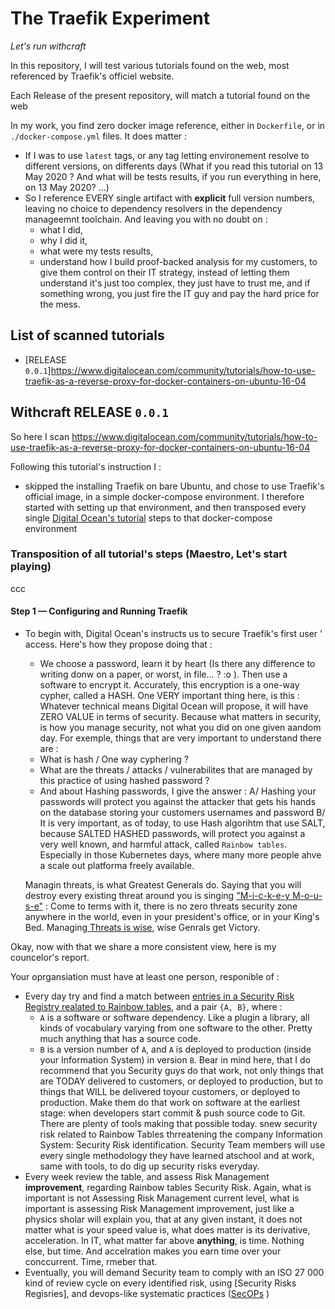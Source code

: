 # The Traefik Experiment
_Let's run withcraft_

In this repository, I will test various tutorials found on the web, most referenced by Traefik's officiel website.

Each Release of the present repository, will match a tutorial found on the web

In my work, you find zero docker image reference, either in `Dockerfile`, or in `./docker-compose.yml` files. 
It does matter : 
* If I was to use `latest` tags, or any tag letting environement resolve to different versions, on differents days (What if you read this tutorial on 13 May 2020 ? And what will be tests results, if you run everything in here, on 13 May 2020? ...)
* So I reference EVERY single artifact with **explicit** full version numbers, leaving no choice to dependency resolvers in the dependency manageemnt toolchain. And leaving you with no doubt on : 
  * what I did, 
  * why  I did it,
  * what were my tests results,
  * understand how I build proof-backed analysis for my customers, to give them control on their IT strategy, instead of letting them understand it's just too complex, they just have to trust me, and if something wrong, you just fire the IT guy and pay the hard price for the mess.

## List of scanned tutorials

* [RELEASE `0.0.1`]https://www.digitalocean.com/community/tutorials/how-to-use-traefik-as-a-reverse-proxy-for-docker-containers-on-ubuntu-16-04


## Withcraft RELEASE `0.0.1`

So here I scan https://www.digitalocean.com/community/tutorials/how-to-use-traefik-as-a-reverse-proxy-for-docker-containers-on-ubuntu-16-04

Following this tutorial's instruction I :
* skipped the installing Traefik on bare Ubuntu, and chose to use Traefik's official image, in a simple docker-compose environment. I therefore started with setting up that environment, and then transposed every single [Digital Ocean's tutorial](https://www.digitalocean.com/community/tutorials/how-to-use-traefik-as-a-reverse-proxy-for-docker-containers-on-ubuntu-16-04) steps to that docker-compose environment 


### Transposition of all tutorial's steps (Maestro, Let's start playing)

ccc

#### Step 1 — Configuring and Running Traefik

* To begin with, Digital Ocean's instructs us to secure Traefik's first user ' access. Here's how they propose doing that : 
  * We choose a password, learn it by heart (Is there any difference to writing donw on a paper, or worst, in file... ? :o ). Then use a software to encrypt it. Accurately, this encryption is a one-way cypher, called a HASH. One VERY important thing here, is this : Whatever technical means Digital Ocean will propose, it will have ZERO VALUE in terms of security. Because what matters in security, is how you manage security, not what you did on one given aandom day. For exemple, things that are very important to understand there are :
  * What is hash / One way cyphering ?
  * What are the threats / attacks / vulnerabilites that are managed by this practice of using hashed password ?
  * And about Hashing passwords, I give the answer : A/ Hashing your passwords will protect you against the attacker that gets his hands on the database storing your customers usernames and password B/ It is very important, as of today, to use Hash algorihtm that use SALT, because SALTED HASHED passwords, will protect you against a very well known, and harmful attack, called `Rainbow tables`. Especially in those Kubernetes days, where many more people ahve a scale out platforma freely available.
  
  Managin threats, is what Greatest Generals do. Saying that you will destroy every existing threat around you  is singing ["M-i-c-k-e-y M-o-u-s-e"](https://www.youtube.com/watch?v=PmILOL55xP0) :
  Come to terms with it, there is no zero threats security zone anywhere in the world, even in your president's office, or in your King's Bed. Managing[ Threats is wise](https://en.wikipedia.org/wiki/ISO/IEC_27001), wise Genrals get Victory.
  
  

Okay, now with that we share a more consistent view, here is my councelor's report.

Your oprgansiation must have at least one person, responible of : 
* Every day try and find a match between [entries in a Security Risk Registry realated to Rainbow tables](), and a pair `{A, B}`, where :
  * `A` is a software or software dependency. Like a plugin a library, all kinds of vocabulary varying from one software to the other. Pretty much anything that has a source code. 
  * `B` is a version number of `A`, and `A` is deployed to production (inside your Information System) in version `B`.
Bear in mind here, that I do recommend that you Security guys do that work, not only things that are TODAY delivered to customers, or deployed to production, but to things that WILL be delivered toyour customers, or deployed to production. Make them do that work on software at the earliest stage: when developers start commit & push source code to Git. There are plenty of tools making that possible today. snew security risk related to Rainbow Tables thrreatening the company Information System: Security Risk identification. Security Team members will use every single methodology they have learned atschool and at work, same with tools, to do dig up security risks everyday. 
* Every week review the table, and assess Risk Management **improvement**, regarding Rainbow tables Security Risk. Again, what is important is not Assessing Risk Management current level, what is important is assessing Risk Management improvement, just like a physics sholar will explain you, that at any given instant, it does not matter what is your speed value is, what does matter is its derivative, acceleration. In IT, what matter far above **anything**, is time. Nothing else, but time. And accelration makes you earn time over your conccurrent. Time, rmeber that.
* Eventually, you will demand Security team to comply with an ISO 27 000 kind of review cycle on every identified risk, using [Security Risks Regisries], and devops-like systematic practices ([SecOPs](ccc) )


